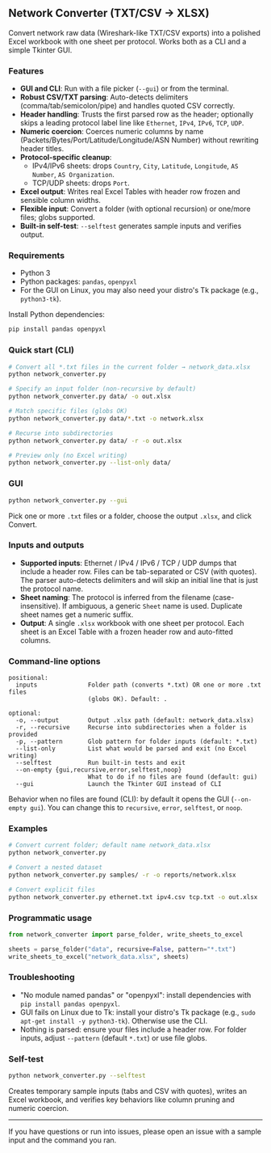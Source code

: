 ## Network Converter (TXT/CSV → XLSX)

Convert network raw data (Wireshark-like TXT/CSV exports) into a polished Excel workbook with one sheet per protocol. Works both as a CLI and a simple Tkinter GUI.

### Features
- **GUI and CLI**: Run with a file picker (`--gui`) or from the terminal.
- **Robust CSV/TXT parsing**: Auto-detects delimiters (comma/tab/semicolon/pipe) and handles quoted CSV correctly.
- **Header handling**: Trusts the first parsed row as the header; optionally skips a leading protocol label line like `Ethernet`, `IPv4`, `IPv6`, `TCP`, `UDP`.
- **Numeric coercion**: Coerces numeric columns by name (Packets/Bytes/Port/Latitude/Longitude/ASN Number) without rewriting header titles.
- **Protocol-specific cleanup**:
  - IPv4/IPv6 sheets: drops `Country`, `City`, `Latitude`, `Longitude`, `AS Number`, `AS Organization`.
  - TCP/UDP sheets: drops `Port`.
- **Excel output**: Writes real Excel Tables with header row frozen and sensible column widths.
- **Flexible input**: Convert a folder (with optional recursion) or one/more files; globs supported.
- **Built-in self-test**: `--selftest` generates sample inputs and verifies output.

### Requirements
- Python 3
- Python packages: `pandas`, `openpyxl`
- For the GUI on Linux, you may also need your distro's Tk package (e.g., `python3-tk`).

Install Python dependencies:

```bash
pip install pandas openpyxl
```

### Quick start (CLI)

```bash
# Convert all *.txt files in the current folder → network_data.xlsx
python network_converter.py

# Specify an input folder (non-recursive by default)
python network_converter.py data/ -o out.xlsx

# Match specific files (globs OK)
python network_converter.py data/*.txt -o network.xlsx

# Recurse into subdirectories
python network_converter.py data/ -r -o out.xlsx

# Preview only (no Excel writing)
python network_converter.py --list-only data/
```

### GUI

```bash
python network_converter.py --gui
```

Pick one or more `.txt` files or a folder, choose the output `.xlsx`, and click Convert.

### Inputs and outputs
- **Supported inputs**: Ethernet / IPv4 / IPv6 / TCP / UDP dumps that include a header row. Files can be tab-separated or CSV (with quotes). The parser auto-detects delimiters and will skip an initial line that is just the protocol name.
- **Sheet naming**: The protocol is inferred from the filename (case-insensitive). If ambiguous, a generic `Sheet` name is used. Duplicate sheet names get a numeric suffix.
- **Output**: A single `.xlsx` workbook with one sheet per protocol. Each sheet is an Excel Table with a frozen header row and auto-fitted columns.

### Command-line options

```text
positional:
  inputs              Folder path (converts *.txt) OR one or more .txt files
                      (globs OK). Default: .

optional:
  -o, --output        Output .xlsx path (default: network_data.xlsx)
  -r, --recursive     Recurse into subdirectories when a folder is provided
  -p, --pattern       Glob pattern for folder inputs (default: *.txt)
  --list-only         List what would be parsed and exit (no Excel writing)
  --selftest          Run built-in tests and exit
  --on-empty {gui,recursive,error,selftest,noop}
                      What to do if no files are found (default: gui)
  --gui               Launch the Tkinter GUI instead of CLI
```

Behavior when no files are found (CLI): by default it opens the GUI (`--on-empty gui`). You can change this to `recursive`, `error`, `selftest`, or `noop`.

### Examples

```bash
# Convert current folder; default name network_data.xlsx
python network_converter.py

# Convert a nested dataset
python network_converter.py samples/ -r -o reports/network.xlsx

# Convert explicit files
python network_converter.py ethernet.txt ipv4.csv tcp.txt -o out.xlsx
```

### Programmatic usage

```python
from network_converter import parse_folder, write_sheets_to_excel

sheets = parse_folder("data", recursive=False, pattern="*.txt")
write_sheets_to_excel("network_data.xlsx", sheets)
```

### Troubleshooting
- "No module named pandas" or "openpyxl": install dependencies with `pip install pandas openpyxl`.
- GUI fails on Linux due to Tk: install your distro's Tk package (e.g., `sudo apt-get install -y python3-tk`). Otherwise use the CLI.
- Nothing is parsed: ensure your files include a header row. For folder inputs, adjust `--pattern` (default `*.txt`) or use file globs.

### Self-test

```bash
python network_converter.py --selftest
```

Creates temporary sample inputs (tabs and CSV with quotes), writes an Excel workbook, and verifies key behaviors like column pruning and numeric coercion.

---

If you have questions or run into issues, please open an issue with a sample input and the command you ran.
